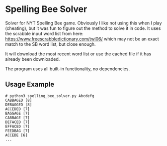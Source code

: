# Spelling Bee Solver

Solver for NYT Spelling Bee game. Obviously I like not using this when I play (cheating), but it was fun to figure out the method to solve it in code. It uses the scrabble input word list from here: https://www.freescrabbledictionary.com/twl06/ which may not be an exact match to the SB word list, but close enough.

It will download the most recent word list or use the cached file if it has already been downloaded. 

The program uses all built-in functionality, no dependencies.

## Usage Example

```
# python3 spelling_bee_solver.py Abcdefg
CABBAGED [8]
DEBAGGED [8]
ACCEDED [7]
BAGGAGE [7]
CABBAGE [7]
DEFACED [7]
EFFACED [7]
FEEDBAG [7]
ACCEDE [6]
...
```

